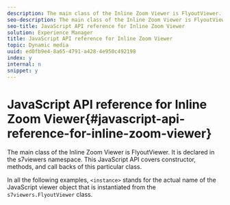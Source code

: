 ```yaml
---
description: The main class of the Inline Zoom Viewer is FlyoutViewer. It is declared in the s7viewers namespace. This JavaScript API covers constructor, methods, and call backs of this particular class.
seo-description: The main class of the Inline Zoom Viewer is FlyoutViewer. It is declared in the s7viewers namespace. This JavaScript API covers constructor, methods, and call backs of this particular class.
seo-title: JavaScript API reference for Inline Zoom Viewer
solution: Experience Manager
title: JavaScript API reference for Inline Zoom Viewer
topic: Dynamic media
uuid: ed0fb9e4-8a65-4791-a428-4e950c492198
index: y
internal: n
snippet: y
---
```


# JavaScript API reference for Inline Zoom Viewer{#javascript-api-reference-for-inline-zoom-viewer}

The main class of the Inline Zoom Viewer is FlyoutViewer. It is declared in the s7viewers namespace. This JavaScript API covers constructor, methods, and call backs of this particular class.

In all the following examples, `<instance>` stands for the actual name of the JavaScript viewer object that is instantiated from the `s7viewers.FlyoutViewer` class. 
